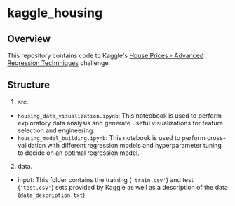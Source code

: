 # kaggle_housing

## Overview
This repository contains code to Kaggle's [House Prices - Advanced Regression Technniques](https://www.kaggle.com/c/house-prices-advanced-regression-techniques/overview) challenge. 

## Structure
1. src. 
  - `housing_data_visualization.ipynb`: This noteobook is used to perform exploratory data analysis and generate useful visualizations for feature selection and engineering.
  - `housing_model_building.ipynb`: This notebook is used to perform cross-validation with different regression models and hyperparameter tuning to decide on an optimal regression model. 

2. data. 
  - input: This folder contains the training (`'train.csv'`) and test (`'test.csv'`) sets provided by Kaggle as well as a description of the data (`data_description.txt`). 
